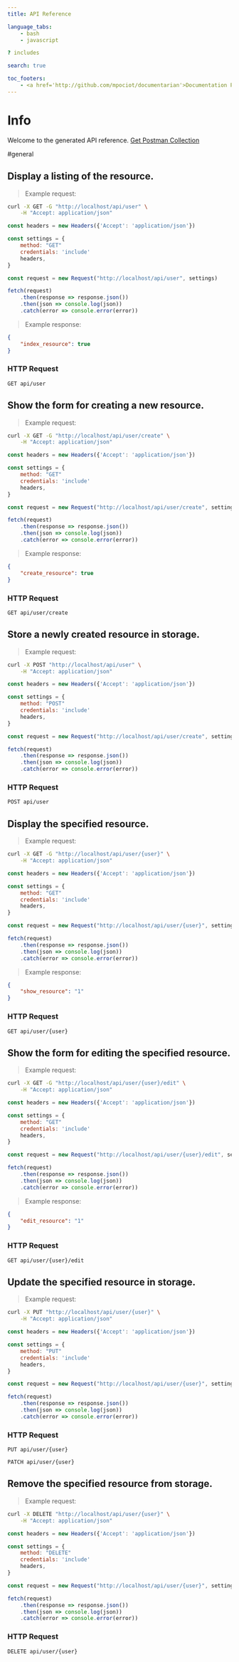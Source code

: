 ```yaml
---
title: API Reference

language_tabs:
    - bash
    - javascript

? includes

search: true

toc_footers:
    - <a href='http://github.com/mpociot/documentarian'>Documentation Powered by Documentarian</a>
---
```


<!-- START_INFO -->

# Info

Welcome to the generated API reference.
[Get Postman Collection](http://localhost/docs/collection.json)

<!-- END_INFO -->

#general

<!-- START_2b6e5a4b188cb183c7e59558cce36cb6 -->

## Display a listing of the resource.

> Example request:

```bash
curl -X GET -G "http://localhost/api/user" \
    -H "Accept: application/json"
```

```javascript
const headers = new Headers({'Accept': 'application/json'})

const settings = {
    method: "GET"
    credentials: 'include'
    headers,
}

const request = new Request("http://localhost/api/user", settings)

fetch(request)
    .then(response => response.json())
    .then(json => console.log(json))
    .catch(error => console.error(error))
```

> Example response:

```json
{
    "index_resource": true
}
```

### HTTP Request

`GET api/user`

<!-- END_2b6e5a4b188cb183c7e59558cce36cb6 -->

<!-- START_7f66c974d24032cb19061d55d801f62b -->

## Show the form for creating a new resource.

> Example request:

```bash
curl -X GET -G "http://localhost/api/user/create" \
    -H "Accept: application/json"
```

```javascript
const headers = new Headers({'Accept': 'application/json'})

const settings = {
    method: "GET"
    credentials: 'include'
    headers,
}

const request = new Request("http://localhost/api/user/create", settings)

fetch(request)
    .then(response => response.json())
    .then(json => console.log(json))
    .catch(error => console.error(error))
```

> Example response:

```json
{
    "create_resource": true
}
```

### HTTP Request

`GET api/user/create`

<!-- END_7f66c974d24032cb19061d55d801f62b -->

<!-- START_f0654d3f2fc63c11f5723f233cc53c83 -->

## Store a newly created resource in storage.

> Example request:

```bash
curl -X POST "http://localhost/api/user" \
    -H "Accept: application/json"
```

```javascript
const headers = new Headers({'Accept': 'application/json'})

const settings = {
    method: "POST"
    credentials: 'include'
    headers,
}

const request = new Request("http://localhost/api/user/create", settings)

fetch(request)
    .then(response => response.json())
    .then(json => console.log(json))
    .catch(error => console.error(error))
```

### HTTP Request

`POST api/user`

<!-- END_f0654d3f2fc63c11f5723f233cc53c83 -->

<!-- START_ceec0e0b1d13d731ad96603d26bccc2f -->

## Display the specified resource.

> Example request:

```bash
curl -X GET -G "http://localhost/api/user/{user}" \
    -H "Accept: application/json"
```

```javascript
const headers = new Headers({'Accept': 'application/json'})

const settings = {
    method: "GET"
    credentials: 'include'
    headers,
}

const request = new Request("http://localhost/api/user/{user}", settings)

fetch(request)
    .then(response => response.json())
    .then(json => console.log(json))
    .catch(error => console.error(error))
```

> Example response:

```json
{
    "show_resource": "1"
}
```

### HTTP Request

`GET api/user/{user}`

<!-- END_ceec0e0b1d13d731ad96603d26bccc2f -->

<!-- START_f4aa12af19ba08e1448d7eafc9f55e67 -->

## Show the form for editing the specified resource.

> Example request:

```bash
curl -X GET -G "http://localhost/api/user/{user}/edit" \
    -H "Accept: application/json"
```

```javascript
const headers = new Headers({'Accept': 'application/json'})

const settings = {
    method: "GET"
    credentials: 'include'
    headers,
}

const request = new Request("http://localhost/api/user/{user}/edit", settings)

fetch(request)
    .then(response => response.json())
    .then(json => console.log(json))
    .catch(error => console.error(error))
```

> Example response:

```json
{
    "edit_resource": "1"
}
```

### HTTP Request

`GET api/user/{user}/edit`

<!-- END_f4aa12af19ba08e1448d7eafc9f55e67 -->

<!-- START_a4a2abed1e8e8cad5e6a3282812fe3f3 -->

## Update the specified resource in storage.

> Example request:

```bash
curl -X PUT "http://localhost/api/user/{user}" \
    -H "Accept: application/json"
```

```javascript
const headers = new Headers({'Accept': 'application/json'})

const settings = {
    method: "PUT"
    credentials: 'include'
    headers,
}

const request = new Request("http://localhost/api/user/{user}", settings)

fetch(request)
    .then(response => response.json())
    .then(json => console.log(json))
    .catch(error => console.error(error))
```

### HTTP Request

`PUT api/user/{user}`

`PATCH api/user/{user}`

<!-- END_a4a2abed1e8e8cad5e6a3282812fe3f3 -->

<!-- START_4bb7fb4a7501d3cb1ed21acfc3b205a9 -->

## Remove the specified resource from storage.

> Example request:

```bash
curl -X DELETE "http://localhost/api/user/{user}" \
    -H "Accept: application/json"
```

```javascript
const headers = new Headers({'Accept': 'application/json'})

const settings = {
    method: "DELETE"
    credentials: 'include'
    headers,
}

const request = new Request("http://localhost/api/user/{user}", settings)

fetch(request)
    .then(response => response.json())
    .then(json => console.log(json))
    .catch(error => console.error(error))
```

### HTTP Request

`DELETE api/user/{user}`

<!-- END_4bb7fb4a7501d3cb1ed21acfc3b205a9 -->
